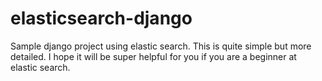 # elasticsearch-django
Sample django project using elastic search. This is quite simple but more detailed. I hope it will be super helpful for you if you are a beginner at elastic search.
